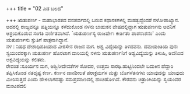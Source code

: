 +++
title = "02 ಎಡ ಬಲದ"

+++
ಋತುಪರ್ಣ - ಮಹಾಭಾರತದ ವನಪರ್ವದಲ್ಲಿ ಬರುವ ಕಥಾನಕಗಳಲ್ಲಿ ಮಹತ್ವದ್ದೆಂದರೆ ನಳೋಪಾಖ್ಯಾನ. ಅದರಲ್ಲಿ ರಾಜ್ಯವನ್ನೂ ಪತ್ನಿಯನ್ನೂ ಕಳೆದುಕೊಂಡ ನಳನು ಬಾಹುಕನ ವೇಷದಲ್ಲಿದ್ದಾಗ ಋತುಪರ್ಣನು ಅವನಿಗೆ ಆಶ್ರಯಕೊಡುವ ಸಂಗತಿ ವರ್ಣಿತವಾಗಿದೆ. `ಋತುಪರ್ಣಸ್ಯ ರಾಜರ್ಷೇಃ ಕೀರ್ತಿತಂ ಪಾಪನಾಶನಂ' ಎಂದು ಋತುಪರ್ಣನು ಸ್ತುತಿಗೆ ಪಾತ್ರನಾಗಿದ್ದಾನೆ.  
ನಳ : ನಿಷಧ ದೇಶಾಧಿಪತಿಯಾದ ವೀರಸೇನ ರಾಜನ ಮಗ. ಅಶ್ವ ವಿದ್ಯೆಯನ್ನು ತಿಳಿದವನು. ದಮಯಂತಿಯ ಪುನಃ ಸ್ವಯಂವರಕ್ಕಾಗಿ ಋತುಪರ್ಣ ಹೊರಟಾಗ ದಾರಿಯಲ್ಲಿ ನಳನು ಋತುಪರ್ಣನಿಗೆ ಅಶ್ವವಿದ್ಯೆಯನ್ನು ತಿಳುಹಿ, ಅವನಿಂದ ಅಕ್ಷವಿದ್ಯೆಯನ್ನು ಕಲಿತನು.  
ರೇವಂತ :ಸೂರ್ಯನ ಮಗ, ಅಶ್ವಿನೀದೇವತೆಗಳ ಸೋದರ, ಉತ್ತಮ ಸಾರಥಿ.ಹುಟ್ಟಿನಿಂದಲೇ ಬದುಕಿನ ಹೆದ್ದಾರಿ ತಪ್ಪಿಸಿಕೊಂಡ ನತದೃಷ್ಟ ಕರ್ಣ. ಕರ್ಣನ ದಾನಶೀಲತೆ ಪರಾಕ್ರಮಗಳ ಮತ್ತು ಬೊಗಳೆತನಗಳು ಯಾವುದನ್ನು ಯಾವುದು ಮೀರಿಸುತ್ತದೆ ಎಂದು ಹೇಳಲಾಗದಷ್ಟು ಸಮಪ್ರಮಾಣದಲ್ಲಿ ಹಂಚಿಹೋಗಿವೆ. ಕೌರವನು ಚಿತ್ರಾಂಗಿಯನ್ನು ಸ್ವಯಂವರ ಮಂಟಪದಲಿ